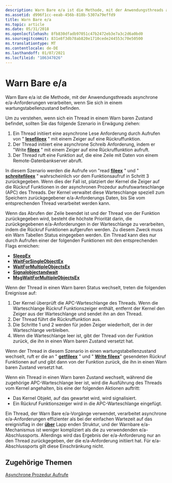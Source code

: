```yaml
---
description: Warn Bare e/a ist die Methode, mit der Anwendungsthreads asynchrone e/a-Anforderungen verarbeiten, wenn Sie sich in einem wartungstabellenzustand befinden.
ms.assetid: d996f1cc-eeab-456b-818b-5307a79effd9
title: Warn Bare e/a
ms.topic: article
ms.date: 05/31/2018
ms.openlocfilehash: 8fb830dfadb97051c47b2472eb3e7a3c2d6a0bd0
ms.sourcegitcommit: 831e8f3db78ab820e1710cede244553c70e50500
ms.translationtype: MT
ms.contentlocale: de-DE
ms.lasthandoff: 01/07/2021
ms.locfileid: "106347026"
---
```

# <a name="alertable-io"></a>Warn Bare e/a

Warn Bare e/a ist die Methode, mit der Anwendungsthreads asynchrone e/a-Anforderungen verarbeiten, wenn Sie sich in einem wartungstabellenzustand befinden.

Um zu verstehen, wenn sich ein Thread in einem Warn baren Zustand befindet, sollten Sie das folgende Szenario in Erwägung ziehen:

1.  Ein Thread initiiert eine asynchrone Lese Anforderung durch Aufrufen von " [**lesefileex**](/windows/desktop/api/FileAPI/nf-fileapi-readfileex) " mit einem Zeiger auf eine Rückruffunktion.
2.  Der Thread initiiert eine asynchrone Schreib Anforderung, indem er "Write [**fileex**](/windows/desktop/api/FileAPI/nf-fileapi-writefileex) " mit einem Zeiger auf eine Rückruffunktion aufruft.
3.  Der Thread ruft eine Funktion auf, die eine Zeile mit Daten von einem Remote-Datenbankserver abruft.

In diesem Szenario werden die Aufrufe von "read [**fileex**](/windows/desktop/api/FileAPI/nf-fileapi-readfileex) " und " [**schreitefileex**](/windows/desktop/api/FileAPI/nf-fileapi-writefileex) " wahrscheinlich vor dem Funktionsaufruf in Schritt 3 zurückgegeben. Wenn dies der Fall ist, platziert der Kernel die Zeiger auf die Rückruf Funktionen in der asynchronen Prozedur aufrufswarteschlange (APC) des Threads. Der Kernel verwaltet diese Warteschlange speziell zum Speichern zurückgegebener e/a-Anforderungs Daten, bis Sie vom entsprechenden Thread verarbeitet werden kann.

Wenn das Abrufen der Zeile beendet ist und der Thread von der Funktion zurückgegeben wird, besteht die höchste Priorität darin, die zurückgegebenen e/a-Anforderungen in der Warteschlange zu verarbeiten, indem die Rückruf Funktionen aufgerufen werden. Zu diesem Zweck muss ein Warn Tabellen Status eingegeben werden. Ein Thread kann dies nur durch Aufrufen einer der folgenden Funktionen mit den entsprechenden Flags erreichen:

-   [**SleepEx**](/windows/desktop/api/synchapi/nf-synchapi-sleepex)
-   [**WaitForSingleObjectEx**](/windows/desktop/api/synchapi/nf-synchapi-waitforsingleobjectex)
-   [**WaitForMultipleObjectsEx**](/windows/desktop/api/synchapi/nf-synchapi-waitformultipleobjectsex)
-   [**Signalobjectandwait**](/windows/win32/api/synchapi/nf-synchapi-signalobjectandwait)
-   [**MsgWaitForMultipleObjectsEx**](/windows/desktop/api/winuser/nf-winuser-msgwaitformultipleobjectsex)

Wenn der Thread in einen Warn baren Status wechselt, treten die folgenden Ereignisse auf:

1.  Der Kernel überprüft die APC-Warteschlange des Threads. Wenn die Warteschlange Rückruf Funktionszeiger enthält, entfernt der Kernel den Zeiger aus der Warteschlange und sendet ihn an den Thread.
2.  Der Thread führt die Rückruffunktion aus.
3.  Die Schritte 1 und 2 werden für jeden Zeiger wiederholt, der in der Warteschlange verbleiben.
4.  Wenn die Warteschlange leer ist, gibt der Thread von der Funktion zurück, die ihn in einen Warn baren Zustand versetzt hat.

Wenn der Thread in diesem Szenario in einen wartungstabellenzustand wechselt, ruft er die an " [**getfileex**](/windows/desktop/api/FileAPI/nf-fileapi-readfileex) " und " [**Write fileex**](/windows/desktop/api/FileAPI/nf-fileapi-writefileex)" gesendeten Rückruf Funktionen auf und gibt dann von der Funktion zurück, die ihn in einen Warn baren Zustand versetzt hat.

Wenn ein Thread in einen Warn baren Zustand wechselt, während die zugehörige APC-Warteschlange leer ist, wird die Ausführung des Threads vom Kernel angehalten, bis eine der folgenden Aktionen auftritt:

-   Das Kernel Objekt, auf das gewartet wird, wird signalisiert.
-   Ein Rückruf Funktionszeiger wird in die APC-Warteschlange eingefügt.

Ein Thread, der Warn Bare e/a-Vorgänge verwendet, verarbeitet asynchrone e/a-Anforderungen effizienter als bei der einfachen Wartezeit auf das ereignisflag in der [**über**](/windows/desktop/api/minwinbase/ns-minwinbase-overlapped) Lapp enden Struktur, und der Warnbare e/a-Mechanismus ist weniger kompliziert als die zu verwendenden e/a-Abschlussports. [](i-o-completion-ports.md) Allerdings wird das Ergebnis der e/a-Anforderung nur an den Thread zurückgegeben, der die e/a-Anforderung initiiert hat. Für e/a-Abschlussports gilt diese Einschränkung nicht.

## <a name="related-topics"></a>Zugehörige Themen

<dl> <dt>

[Asynchrone Prozedur Aufrufe](/windows/desktop/Sync/asynchronous-procedure-calls)
</dt> </dl>

 

 
